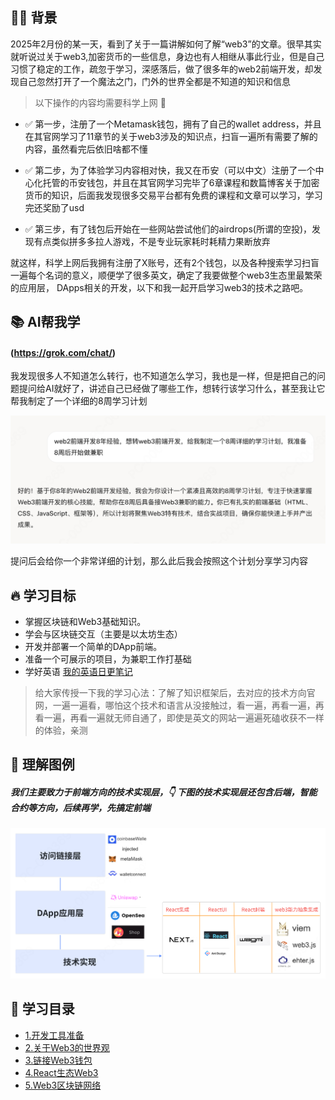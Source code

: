 ## 🏄‍♂️ 背景
2025年2月份的某一天，看到了关于一篇讲解如何了解“web3”的文章。很早其实就听说过关于web3,加密货币的一些信息，身边也有人相继从事此行业，但是自己习惯了稳定的工作，疏忽于学习，深感落后，做了很多年的web2前端开发，却发现自己忽然打开了一个魔法之门，门外的世界全都是不知道的知识和信息

> 以下操作的内容均需要科学上网 🚀

- ✅ 第一步，注册了一个Metamask钱包，拥有了自己的wallet address，并且在其官网学习了11章节的关于web3涉及的知识点，扫盲一遍所有需要了解的内容，虽然看完后依旧啥都不懂

- ✅ 第二步，为了体验学习内容相对快，我又在币安（可以中文）注册了一个中心化托管的币安钱包，并且在其官网学习完毕了6章课程和数篇博客关于加密货币的知识，后面我发现很多交易平台都有免费的课程和文章可以学习，学习完还奖励了usd

- ✅ 第三步，有了钱包后开始在一些网站尝试他们的airdrops(所谓的空投)，发现有点类似拼多多拉人游戏，不是专业玩家耗时耗精力果断放弃

就这样，科学上网后我拥有注册了X账号，还有2个钱包，以及各种搜索学习扫盲一遍每个名词的意义，顺便学了很多英文，确定了我要做整个web3生态里最繁荣的应用层， DApps相关的开发，以下和我一起开启学习web3的技术之路吧。

## 📚 AI帮我学
#### (https://grok.com/chat/)

我发现很多人不知道怎么转行，也不知道怎么学习，我也是一样，但是把自己的问题提问给AI就好了，讲述自己已经做了哪些工作，想转行该学习什么，甚至我让它帮我制定了一个详细的8周学习计划

![提问grok](./assets/ai.png)

提问后会给你一个非常详细的计划，那么此后我会按照这个计划分享学习内容

## 🔥 学习目标
- 掌握区块链和Web3基础知识。
- 学会与区块链交互（主要是以太坊生态）
- 开发并部署一个简单的DApp前端。
- 准备一个可展示的项目，为兼职工作打基础
- 学好英语 [我的英语日更笔记](./english/daily.md)

> 给大家传授一下我的学习心法：了解了知识框架后，去对应的技术方向官网，一遍一遍看，哪怕这个技术和语言从没接触过，看一遍，再看一遍，再看一遍，再看一遍就无师自通了，即使是英文的网站一遍遍死磕收获不一样的体验，亲测

## 📒 理解图例 
##### 我们主要致力于前端方向的技术实现层，👇 下图的技术实现层还包含后端，智能合约等方向，后续再学，先搞定前端
![架构图](./assets/web3.png)

## 📕 学习目录
- [1.开发工具准备](./docs/01tools.md)
- [2.关于Web3的世界观](./docs/02views.md)
- [3.链接Web3钱包](./docs/03wallet.md)
- [4.React生态Web3](./docs/04nextjs.md)
- [5.Web3区块链网络](./docs/04nextjs.md)


